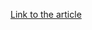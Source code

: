 [Link to the article](https://www.trendmicro.com/en_us/research/24/b/earth-preta-campaign-targets-asia-doplugs.html)

